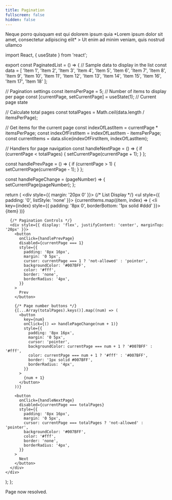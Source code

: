 ```yaml
---
title: Pagination
fullscreen: false
hidden: false
---
```

<Columns layout="auto">
  <Column>
    Neque porro quisquam est qui dolorem ipsum quia
  </Column>

  <Column>
    *Lorem ipsum dolor sit amet, consectetur adipiscing elit*
  </Column>

  <Column>
    > Ut enim ad minim veniam, quis nostrud ullamco
  </Column>
</Columns>

<br />

import React, { useState } from 'react';

export const PaginatedList = () => {
  // Sample data to display in the list
  const data = [
    'Item 1', 'Item 2', 'Item 3', 'Item 4', 'Item 5', 'Item 6', 
    'Item 7', 'Item 8', 'Item 9', 'Item 10', 'Item 11', 'Item 12', 
    'Item 13', 'Item 14', 'Item 15', 'Item 16', 'Item 17', 'Item 18'
  ];

  // Pagination settings
  const itemsPerPage = 5; // Number of items to display per page
  const [currentPage, setCurrentPage] = useState(1); // Current page state

  // Calculate total pages
  const totalPages = Math.ceil(data.length / itemsPerPage);

  // Get items for the current page
  const indexOfLastItem = currentPage * itemsPerPage;
  const indexOfFirstItem = indexOfLastItem - itemsPerPage;
  const currentItems = data.slice(indexOfFirstItem, indexOfLastItem);

  // Handlers for page navigation
  const handleNextPage = () => {
    if (currentPage < totalPages) {
      setCurrentPage(currentPage + 1);
    }
  };

  const handlePrevPage = () => {
    if (currentPage > 1) {
      setCurrentPage(currentPage - 1);
    }
  };

  const handlePageChange = (pageNumber) => {
    setCurrentPage(pageNumber);
  };

  return (
    <div style={{ margin: '20px 0' }}>
      {/* List Display */}
      <ul style={{ padding: '0', listStyle: 'none' }}>
        {currentItems.map((item, index) => (
          <li key={index} style={{ padding: '8px 0', borderBottom: '1px solid #ddd' }}>
            {item}
          </li>
        ))}
      </ul>

      {/* Pagination Controls */}
      <div style={{ display: 'flex', justifyContent: 'center', marginTop: '20px' }}>
        <button
          onClick={handlePrevPage}
          disabled={currentPage === 1}
          style={{
            padding: '8px 16px',
            margin: '0 5px',
            cursor: currentPage === 1 ? 'not-allowed' : 'pointer',
            backgroundColor: '#007BFF',
            color: '#fff',
            border: 'none',
            borderRadius: '4px',
          }}
        >
          Prev
        </button>

        {/* Page number buttons */}
        {[...Array(totalPages).keys()].map((num) => (
          <button
            key={num}
            onClick={() => handlePageChange(num + 1)}
            style={{
              padding: '8px 16px',
              margin: '0 5px',
              cursor: 'pointer',
              backgroundColor: currentPage === num + 1 ? '#007BFF' : '#fff',
              color: currentPage === num + 1 ? '#fff' : '#007BFF',
              border: '1px solid #007BFF',
              borderRadius: '4px',
            }}
          >
            {num + 1}
          </button>
        ))}

        <button
          onClick={handleNextPage}
          disabled={currentPage === totalPages}
          style={{
            padding: '8px 16px',
            margin: '0 5px',
            cursor: currentPage === totalPages ? 'not-allowed' : 'pointer',
            backgroundColor: '#007BFF',
            color: '#fff',
            border: 'none',
            borderRadius: '4px',
          }}
        >
          Next
        </button>
      </div>
    </div>
  );
};

Page now resolved.